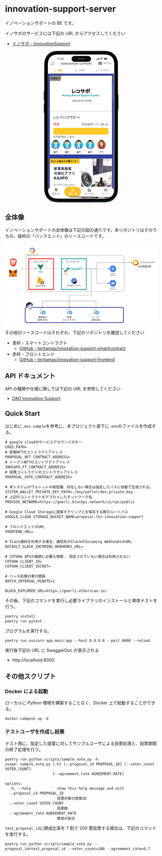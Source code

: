 # innovation-support-server

イノベーションサポートの BE です。

イノサポのサービスには下記の URL からアクセスしてください

- [イノサポ - InnovationSupport](https://innovation-support-d391e.web.app)

<div align="center">
  <img src="./docs/app.png" height="500">
</div>

## 全体像

イノベーションサポートの全体像は下記の図の通りです。本リポジトリはそのうちの、緑枠の「バックエンド」のソースコードです。

![アーキテクチャ](./docs/arch.png)

その他のソースコードはそれぞれ、下記のリポジトリを確認してください

- 青枠 - スマートコントラクト
  - [GitHub - teritamas/innovation-support-smartcontract](https://github.com/teritamas/innovation-support-smartcontract)
- 赤枠 - フロントエンド
  - [GitHub - teritamas/innovation-support-frontend](https://github.com/teritamas/innovation-support-frontend)

## API ドキュメント

API の種類や仕様に関しては下記の URL を参照してください

- [DAO Innovation Support](https://innovation-support-server-fae3im6i6q-an.a.run.app/docs)

## Quick Start

はじめに`.env.sample`を参考に、本プロジェクト直下に`.env`のファイルを作成する。

```sh:.env.sample
# google cloudのサービスアカウントのキー
CRED_PATH=
# 提案NFTのコントラクトアドレス
PROPOSAL_NFT_CONTRACT_ADDRESS=
# トークンNFTのコントラクトアドレス
INOSAPO_FT_CONTRACT_ADDRESS=
# 投票コントラクトのコントラクトアドレス
PROPOSAL_VOTE_CONTRACT_ADDRESS=

# 本システムのウォレットの秘密鍵、存在しない場合は指定したパスに自動で生成される。
SYSTEM_WALLET_PRIVATE_KEY_PATH=./key/wallet/dev_private.key
# 上記のコントラクトをデプロイしたネットワーク名
PROVIDE_NETWORK=https://goerli.blockpi.network/v1/rpc/public

# Google Cloud Storageに提案すクリップとを保存する際のルートパス
GOOGLE_CLOUD_STORAGE_BUCKET_NAME=proposal-for-innovation-support

# フロントエンドのURL
FRONTEND_URL=

# Slack通知を利用する場合、通知先のSlackのIncoming WebhooksのURL
DEFAULT_SLACK_INCOMING_WEBHOOKS_URL=

# COTOHA APIの接続に必要な情報.　設定されていない場合は利用されない
COTOHA_CLIENT_ID=
COTOHA_CLIENT_SECRET=

# バッチ処理の実行間隔
BATCH_INTERVAL_MINUTE=1

BLOCK_EXPLORER_URL=https://goerli.etherscan.io/
```

その後、下記のコマンドを実行し必要ライブラリのインストールと単体テストを行う。

```sh:
poetry install
poetry run pytest .
```

プログラムを実行する。

```sh:
poetry run uvicorn app.main:app --host 0.0.0.0 --port 8000 --reload
```

実行後下記の URL に SwaggerDoc が表示される

- http://localhost:8000

## その他スクリプト

### Docker による起動

ローカルに Python 環境を構築することなく、Docker 上で起動することができる。

```sh:
docker-compose up -d
```

### テストユーザを作成し投票

テスト用に、指定した提案に対してサンプルユーザによる投票処理と、投票期間の終了処理を行う。

```sh:
poetry run python scripts/sample_vote.py -h
usage: sample_vote.py [-h] [--proposal_id PROPOSAL_ID] [--voter_count VOTER_COUNT]
                      [--agreement_rate AGREEMENT_RATE]

options:
  -h, --help            show this help message and exit
  --proposal_id PROPOSAL_ID
                        投票対象の提案ID
  --voter_count VOTER_COUNT
                        投票数
  --agreement_rate AGREEMENT_RATE
                        賛成の割合
```

`test_proposal_id`に賛成比率を 7 割で 200 票投票する場合は、下記のコマンドを実行する。

```sh:
poetry run python scripts/sample_vote.py --proposal_id=test_proposal_id --voter_count=200 --agreement_rate=0.7
```
